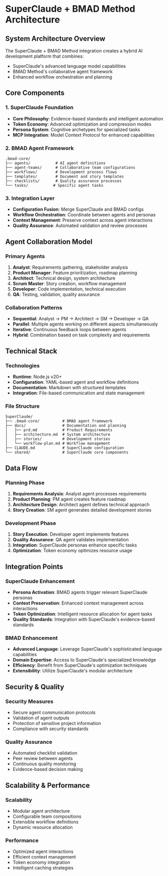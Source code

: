 # SuperClaude + BMAD Method Architecture

## System Architecture Overview

The SuperClaude + BMAD Method integration creates a hybrid AI development platform that combines:
- SuperClaude's advanced language model capabilities
- BMAD Method's collaborative agent framework
- Enhanced workflow orchestration and planning

## Core Components

### 1. SuperClaude Foundation
- **Core Philosophy**: Evidence-based standards and intelligent automation
- **Token Economy**: Advanced optimization and compression modes
- **Persona System**: Cognitive archetypes for specialized tasks
- **MCP Integration**: Model Context Protocol for enhanced capabilities

### 2. BMAD Agent Framework
```
.bmad-core/
├── agents/           # AI agent definitions
├── agent-teams/      # Collaborative team configurations
├── workflows/        # Development process flows
├── templates/        # Document and story templates
├── checklists/       # Quality assurance processes
└── tasks/           # Specific agent tasks
```

### 3. Integration Layer
- **Configuration Fusion**: Merge SuperClaude and BMAD configs
- **Workflow Orchestration**: Coordinate between agents and personas
- **Context Management**: Preserve context across agent interactions
- **Quality Assurance**: Automated validation and review processes

## Agent Collaboration Model

### Primary Agents
1. **Analyst**: Requirements gathering, stakeholder analysis
2. **Product Manager**: Feature prioritization, roadmap planning
3. **Architect**: Technical design, system architecture
4. **Scrum Master**: Story creation, workflow management
5. **Developer**: Code implementation, technical execution
6. **QA**: Testing, validation, quality assurance

### Collaboration Patterns
- **Sequential**: Analyst → PM → Architect → SM → Developer → QA
- **Parallel**: Multiple agents working on different aspects simultaneously
- **Iterative**: Continuous feedback loops between agents
- **Hybrid**: Combination based on task complexity and requirements

## Technical Stack

### Technologies
- **Runtime**: Node.js v20+
- **Configuration**: YAML-based agent and workflow definitions
- **Documentation**: Markdown with structured templates
- **Integration**: File-based communication and state management

### File Structure
```
SuperClaude/
├── .bmad-core/          # BMAD agent framework
├── docs/                # Documentation and planning
│   ├── prd.md           # Product Requirements
│   ├── architecture.md  # System architecture
│   ├── stories/         # Development stories
│   └── workflow-plan.md # Workflow management
├── CLAUDE.md            # SuperClaude configuration
└── shared/              # SuperClaude core components
```

## Data Flow

### Planning Phase
1. **Requirements Analysis**: Analyst agent processes requirements
2. **Product Planning**: PM agent creates feature roadmap
3. **Architecture Design**: Architect agent defines technical approach
4. **Story Creation**: SM agent generates detailed development stories

### Development Phase
1. **Story Execution**: Developer agent implements features
2. **Quality Assurance**: QA agent validates implementation
3. **Integration**: SuperClaude personas enhance specific tasks
4. **Optimization**: Token economy optimizes resource usage

## Integration Points

### SuperClaude Enhancement
- **Persona Activation**: BMAD agents trigger relevant SuperClaude personas
- **Context Preservation**: Enhanced context management across interactions
- **Token Optimization**: Intelligent resource allocation for agent tasks
- **Quality Standards**: Integration with SuperClaude's evidence-based standards

### BMAD Enhancement
- **Advanced Language**: Leverage SuperClaude's sophisticated language capabilities
- **Domain Expertise**: Access to SuperClaude's specialized knowledge
- **Efficiency**: Benefit from SuperClaude's optimization techniques
- **Extensibility**: Utilize SuperClaude's modular architecture

## Security & Quality

### Security Measures
- Secure agent communication protocols
- Validation of agent outputs
- Protection of sensitive project information
- Compliance with security standards

### Quality Assurance
- Automated checklist validation
- Peer review between agents
- Continuous quality monitoring
- Evidence-based decision making

## Scalability & Performance

### Scalability
- Modular agent architecture
- Configurable team compositions
- Extensible workflow definitions
- Dynamic resource allocation

### Performance
- Optimized agent interactions
- Efficient context management
- Token economy integration
- Intelligent caching strategies